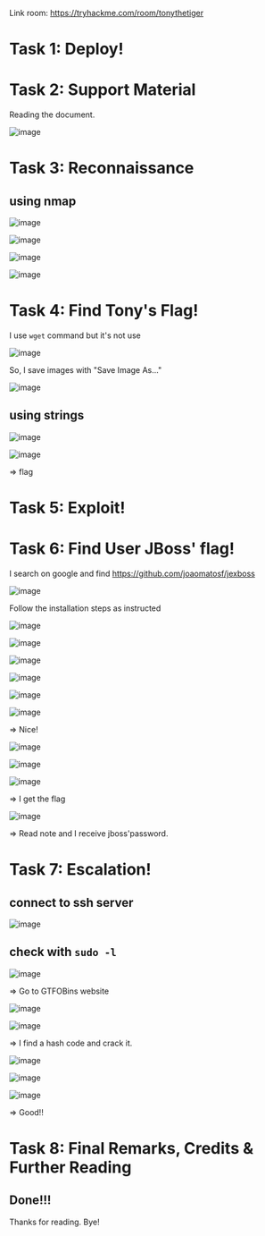 Link room: https://tryhackme.com/room/tonythetiger
# Task 1: Deploy!
# Task 2: Support Material
Reading the document.

![image](https://github.com/nguyenngocdung18/tryhackme/assets/134156226/f96c94a0-700f-47dd-ab7b-27a1517356a2)

# Task 3: Reconnaissance
## using nmap
![image](https://github.com/nguyenngocdung18/tryhackme/assets/134156226/3715d31f-c61b-4f3f-b183-c2d950168c3a)

![image](https://github.com/nguyenngocdung18/tryhackme/assets/134156226/41cee599-b4bd-4a4e-bedc-7dab6273c00f)

![image](https://github.com/nguyenngocdung18/tryhackme/assets/134156226/8526ca9c-9fcd-43aa-9172-f5ff2f708d74)

![image](https://github.com/nguyenngocdung18/tryhackme/assets/134156226/a8461c1d-9024-4e7a-b098-319052d9ae02)

# Task 4: Find Tony's Flag!
I use ```wget``` command but it's not use

![image](https://github.com/nguyenngocdung18/tryhackme/assets/134156226/3aff8cb2-a875-46dc-b8bd-ccfd27a686bd)

So, I save images with "Save Image As..."

![image](https://github.com/nguyenngocdung18/tryhackme/assets/134156226/0476d639-1b79-45b1-ad32-2fadb6cdf242)

## using strings
![image](https://github.com/nguyenngocdung18/tryhackme/assets/134156226/2ae1b814-12f1-4f06-a377-6bbab6cd7d75)

![image](https://github.com/nguyenngocdung18/tryhackme/assets/134156226/87dc1b42-4240-4b50-b3e1-70156e57aa0c)

=> flag
# Task 5: Exploit!

# Task 6: Find User JBoss' flag!
I search on google and find https://github.com/joaomatosf/jexboss

![image](https://github.com/nguyenngocdung18/tryhackme/assets/134156226/5cf6ed7f-f054-44c2-82d5-0947d186da38)

Follow the installation steps as instructed

![image](https://github.com/nguyenngocdung18/tryhackme/assets/134156226/85a2a678-557d-4276-b159-999c2f7bbba6)

![image](https://github.com/nguyenngocdung18/tryhackme/assets/134156226/ee2a5276-3346-44b5-8f0c-5b3b1f620959)

![image](https://github.com/nguyenngocdung18/tryhackme/assets/134156226/e0191d9b-2422-48c4-84dc-5a1b72159396)

![image](https://github.com/nguyenngocdung18/tryhackme/assets/134156226/dc86be1b-5033-47cf-a46e-8ec444b29381)

![image](https://github.com/nguyenngocdung18/tryhackme/assets/134156226/cf251cb5-64a4-4e93-9f0f-3aa3b286de8b)

![image](https://github.com/nguyenngocdung18/tryhackme/assets/134156226/faf08f36-0b7b-4305-92d0-2281c39f756f)

=> Nice!

![image](https://github.com/nguyenngocdung18/tryhackme/assets/134156226/7945e917-e7db-4efb-9940-0f2824cdfb58)

![image](https://github.com/nguyenngocdung18/tryhackme/assets/134156226/2c73b753-653f-41b9-b818-a475f261b2f9)

![image](https://github.com/nguyenngocdung18/tryhackme/assets/134156226/58facc09-ce0b-468d-aea9-94a5c13ec953)

=> I get the flag

![image](https://github.com/nguyenngocdung18/tryhackme/assets/134156226/397e655f-1a5b-4482-9a6e-04acfb106091)

=> Read note and I receive jboss'password.
# Task 7: Escalation!
## connect to ssh server
![image](https://github.com/nguyenngocdung18/tryhackme/assets/134156226/927643b4-9e2b-49e8-b8a8-af4cdefc44b4)

## check with ```sudo -l```
![image](https://github.com/nguyenngocdung18/tryhackme/assets/134156226/47867601-d08a-43cc-bbca-a18d20ab5dba)

=> Go to GTFOBins website

![image](https://github.com/nguyenngocdung18/tryhackme/assets/134156226/810b6a29-2110-4168-be20-57dce464e196)

![image](https://github.com/nguyenngocdung18/tryhackme/assets/134156226/64ec8b27-81a1-4a51-9e67-3eb65dc7fec3)

=> I find a hash code and crack it.

![image](https://github.com/nguyenngocdung18/tryhackme/assets/134156226/efa07698-b358-4676-8214-01336e6e1b0d)

![image](https://github.com/nguyenngocdung18/tryhackme/assets/134156226/a13384c5-2352-457c-84da-613cfc9b292f)

![image](https://github.com/nguyenngocdung18/tryhackme/assets/134156226/aae58527-9095-45e7-b650-af66ec539ded)

=> Good!!
# Task 8: Final Remarks, Credits & Further Reading
## Done!!!
Thanks for reading. Bye!
